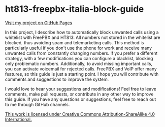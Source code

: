 # ht813-freepbx-italia-block-guide

[Visit my project on GitHub Pages](https://benedetti79.github.io/ht813-freepbx-italia-block-guide/)

In this project, I describe how to automatically block unwanted calls using a whitelist with FreePBX and HT813. All numbers not stored in the whitelist are blocked, thus avoiding spam and telemarketing calls. This method is particularly useful if you don't use the phone for work and receive many unwanted calls from constantly changing numbers.
If you prefer a different strategy, with a few modifications you can configure a blacklist, blocking only problematic numbers. Additionally, to avoid missing important calls, you can activate voicemail for rejected calls.
FreePBX and VoIP offer many features, so this guide is just a starting point. I hope you will contribute with comments and suggestions to improve the system.

I would love to hear your suggestions and modifications! Feel free to leave comments, make pull requests, or contribute in any other way to improve this guide.
If you have any questions or suggestions, feel free to reach out to me through GitHub channels.

[This work is licensed under Creative Commons Attribution-ShareAlike 4.0 International.](https://creativecommons.org/licenses/by-sa/4.0/?ref=chooser-v1)
